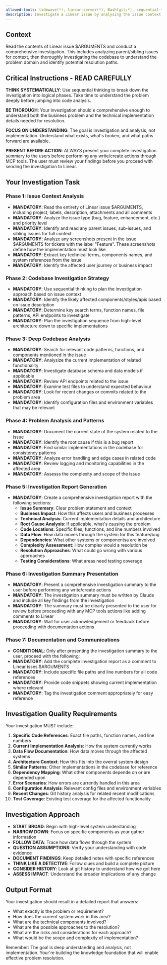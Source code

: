 ```yaml
---
allowed-tools: tidewave(*), linear-server(*), Bash(git:*), sequential-thinking(*), Glob(*), Grep(*), Read(*)
description: Investigate a Linear issue by analysing the issue context and conduting a through codebase investigation to understand the problem and potential resolution paths.
---
```


## Context

Read the contents of Linear issue $ARGUMENTS and conduct a comprehensive investigation. This includes analyzing parent/sibling issues for context, then thoroughly investigating the codebase to understand the problem domain and identify potential resolution paths.

## Critical Instructions - READ CAREFULLY

**THINK SYSTEMATICALLY**: Use sequential thinking to break down the investigation into logical phases. Take time to understand the problem deeply before jumping into code analysis.

**BE THOROUGH**: Your investigation should e comprehensive enough to understand both the business problem and the technical implementation details needed for resolution.

**FOCUS ON UNDERSTANDING**: The goal is investigation and analysis, not implementation. Understand what exists, what's broken, and what paths forward are available.

**PRESENT BEFORE ACTION**: ALWAYS present your complete investigation summary to the users before performing any write/create actions through MCP tools. The user must review your findings before you proceed with sending the investigation to Linear.

## Your Investigation Task

### Phase 1: Issue Context Analysis

- **MANDATORY**: Read the entirety of Linear issue $ARGUMENTS, including project, labels, description, attachments and all comments
- **MANDATORY**: Analyze the issue type (bug, feature, enhancement, etc.) and priority level
- **MANDATORY**: Identify and read any parent issues, sub-issues, and sibling issues for full context
- **MANDATORY**: Analyze any screenshots present in the issue $ARGUMENTS for tickets with the label "Feature". These screenshots define how the implementation must look like
- **MANDATORY**: Extract key technical terms, components names, and system references from the issue
- **MANDATORY**: Identify the affected user journey or business impact

### Phase 2: Codebase Investigation Strategy

- **MANDATORY**: Use sequential thinking to plan the investigation approach based on issue context
- **MANDATORY**: Identify the likely affected components/styles/apis based on issue description
- **MANDATORY**: Determine key search terms, function names, file patterns, API endpoints to investigate
- **MANDATORY**: Plan the investigation sequence from high-level architecture down to specific implementations

### Phase 3: Deep Codebase Analysis

- **MANDATORY**: Search for relevant code patterns, functions, and components mentioned in the issue
- **MANDATORY**: Analysize the current implementation of related functionality
- **MANDATORY**: Investigate database schema and data models if applicable
- **MANDATORY**: Review API endpoints related to the issue
- **MANDATORY**: Examine test files to understand expected behaviour
- **MANDATORY**: Look for recent changes or commits related to the problem area
- **MANDATORY**: Identify configuration files and environment variables that may be relevant

### Phase 4: Problem Analysis and Patterns

- **MANDATORY**: Document the current state of the system related to the issue
- **MANDATORY**: Identify the root cause if this is a bug report
- **MANDATORY**: Find similar implementations in the codebase for consistency patterns
- **MANDATORY**: Analyze error handling and edge cases in related code
- **MANDATORY**: Review logging and monitoring capabilities in the affected area
- **MANDATORY**: Assesss the complexity and scope of the issue

### Phase 5: Investigation Report Generation

- **MANDATORY**: Create a comprehensive investigation report with the following sections:
  - **Issue Summary**: Clear problem statement and context
  - **Business Impact**: How this affects users and business processes
  - **Technical Analysis**: Current implementation details and architecture
  - **Root Cause Analysis**: If applicable, what's causing the problem
  - **Code Locations**: Specific files, functions, and line numbers involved
  - **Data Flow**: How data moves through the system for this feature/bug
  - **Dependencies**: What other systems or componentsa are involved
  - **Complexity Assessment**: How complex would a resolution be
  - **Resolution Approaches**: What could go wrong with various approaches
  - **Testing Considerations**: What areas need testing coverage

### Phase 6: Investigation Summary Presentation

- **MANDATORY**: Present a comprehensive investigation summary to the user before performing any write/create actions
- **MANDATORY**: The investigation summary must be written by Claude and include all key findings from the investigation
- **MANDATORY**: The summary must be clearly presented to the user for review before proceeding with any MCP tools actions like adding comments to Linear
- **MANDATORY**: Wait for user acknowledgement or feedback before proceeding with documentation actions

### Phase 7: Documentation and Communications

- **CONDITIONAL**: Only after presenting the investigation summary to the user, proceed with the following:
- **MANDATORY**: Add the complete investigation report as a comment to Linear isses $ARGUMENTS
- **MANDATORY**: Include specific file paths and line numbers for all code references
- **MANDATORY**: Provide code snippets showing current implementation where relevant
- **MANDATORY**: Tag the investigation comment appropriately for easy reference

## Investigation Quality Requirements

Your investigation MUST include:

1. **Specific Code References**: Exact file paths, function names, and line numbers
2. **Current Implementation Analysis**: How the system currently works
3. **Data Flow Documentation**: How data moves through the affected systems
4. **Architecture Context**: How this fits into the overral system design
5. **Similar Patterns**: Other implementations in the codebase for reference
6. **Dependency Mapping**: What other components depende on or are depended upon
7. **Error Scenarios**: How errors are currently handled in this area
8. **Configuration Analysis**: Relevant config files and environment variables
9. **Recent Changes**: Git history analysis for related recent modifications
10. **Test Coverage**: Existing test coverage for the affected functionality

## Investigation Approach

- **START BROAD**: Begin with high-level system understanding
- **NARROW DOWN**: Focus on specific components as your gather information
- **FOLLOW DATA**: Trace how data flows through the system
- **QUESTION ASSUMPTIONS**: Verify your understanding with code evidence
- **DOCUMENT FINDINGS**: Keep detailed notes with specific references
- **THINK LIKE A DETECTIVE**: Follow clues and build a complete picture
- **CONSIDER HISTORY**: Look at git history to understand how we got here
- **ASSESS IMPACT**: Understand the broader implications of any change

## Output Format

Your investigation should result in a detailed report that answers:

- What exactly is the problem or requirement?
- How does the current system work in this area?
- What are the technical components involved?
- What are the possible approaches to the resolution?
- What are the risks and considerations for each approach?
- What would be the scope and complexity of implementation?

Remember: The goal is deep understanding and analysis, not implementation. Your're building the knowledge foundation that will enable effective problem resolution.
